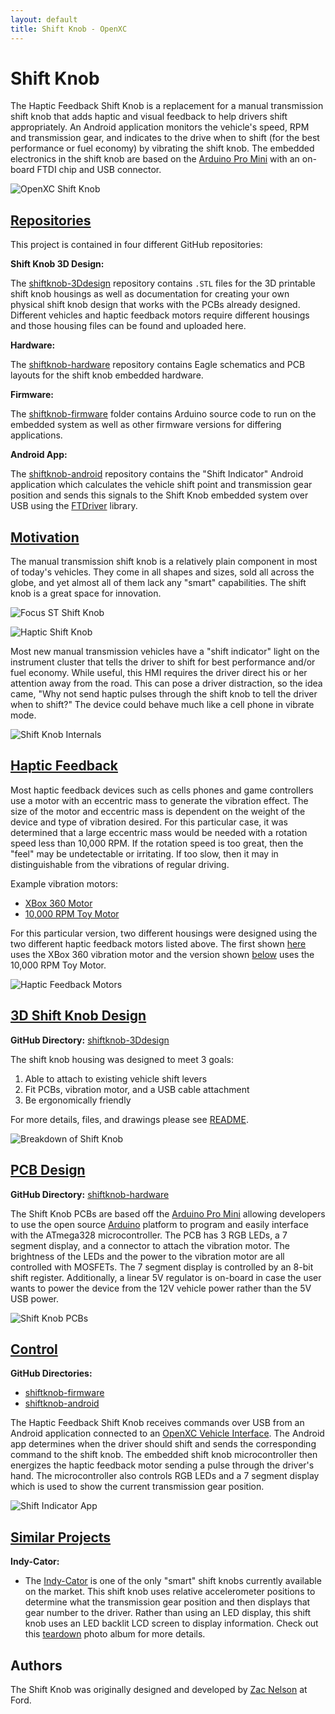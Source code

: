 ```yaml
---
layout: default
title: Shift Knob - OpenXC
---
```


<div class="page-header">
    <h1>Shift Knob</h1>
</div>

The Haptic Feedback Shift Knob is a replacement for a manual transmission shift
knob that adds haptic and visual feedback to help drivers shift appropriately.
An Android application monitors the vehicle's speed, RPM and transmission gear,
and indicates to the drive when to shift (for the best performance or fuel
economy) by vibrating the shift knob. The embedded electronics in the shift knob
are based on the [Arduino Pro Mini][] with an on-board FTDI chip and USB
connector. 

![OpenXC Shift Knob](/projects/images/shift-knob/assembled_shift_knob_1.jpg)

<div class="page-header">
    <h2 id="repositories"><a href="#repositories">Repositories</a></h2>
</div>

This project is contained in four different GitHub repositories:

**Shift Knob 3D Design:**

The [shiftknob-3Ddesign][] repository contains `.STL` files for the 3D printable
shift knob housings as well as documentation for creating your own physical
shift knob design that works with the PCBs already designed. Different vehicles
and haptic feedback motors require different housings and those housing files
can be found and uploaded here.

**Hardware:**

The [shiftknob-hardware][] repository contains Eagle schematics and PCB layouts
for the shift knob embedded hardware.

**Firmware:**

The [shiftknob-firmware][] folder contains Arduino source code to run on the
embedded system as well as other firmware versions for differing applications.

**Android App:**

The [shiftknob-android][] repository contains the "Shift Indicator" Android
application which calculates the vehicle shift point and transmission gear
position and sends this signals to the Shift Knob embedded system over USB using
the [FTDriver][] library.

<div class="page-header">
    <h2 id="motivation"><a href="#motivation">Motivation</a></h2>
</div>

The manual transmission shift knob is a relatively plain component in most of
today's vehicles. They come in all shapes and sizes, sold all across the globe,
and yet almost all of them lack any "smart" capabilities. The shift knob is a
great space for innovation.

![Focus ST Shift Knob](/projects/images/shift-knob/in_vehicle_2_small.jpg)

![Haptic Shift Knob](/projects/images/shift-knob/in_vehicle_1_small.jpg)

Most new manual transmission vehicles have a "shift indicator" light on the
instrument cluster that tells the driver to shift for best performance and/or
fuel economy. While useful, this HMI requires the driver direct his or her
attention away from the road. This can pose a driver distraction, so the idea
came, "Why not send haptic pulses through the shift knob to tell the driver when
to shift?" The device could behave much like a cell phone in vibrate mode.

![Shift Knob Internals](/projects/images/shift-knob/shift_knob_internals.jpg)

<div class="page-header">
    <h2 id="haptic_feedback"><a href="#haptic_feedback">
        Haptic Feedback
    </a></h2>
</div>

Most haptic feedback devices such as cells phones and game controllers use a
motor with an eccentric mass to generate the vibration effect. The size of the
motor and eccentric mass is dependent on the weight of the device and type of
vibration desired. For this particular case, it was determined that a large
eccentric mass would be needed with a rotation speed less than 10,000 RPM. If the
rotation speed is too great, then the "feel" may be undetectable or irritating.
If too slow, then it may in distinguishable from the vibrations of regular
driving.

Example vibration motors:

* [XBox 360 Motor][]
* [10,000 RPM Toy Motor][]

For this particular version, two different housings were designed using the two
different haptic feedback motors listed above. The first shown
[here](#motivation) uses the XBox 360 vibration motor and the version shown
[below](#3Ddesign) uses the 10,000 RPM Toy Motor.

![Haptic Feedback Motors](/projects/images/shift-knob/motors.jpg)

<div class="page-header">
    <h2 id="3Ddesign"><a href="#3Ddesign">3D Shift Knob Design</a></h2>
</div>

**GitHub Directory:** [shiftknob-3Ddesign][]

The shift knob housing was designed to meet 3 goals:

1. Able to attach to existing vehicle shift levers
1. Fit PCBs, vibration motor, and a USB cable attachment
1. Be ergonomically friendly

For more details, files, and drawings please see [README][shiftknob-3Ddesign].

![Breakdown of Shift Knob](/projects/images/shift-knob/breakdown_of_shift_knob.jpg)

<div class="page-header">
    <h2 id="PCB"><a href="#PCB">PCB Design</a></h2>
</div>

**GitHub Directory:** [shiftknob-hardware][]

The Shift Knob PCBs are based off the [Arduino Pro Mini][] allowing developers
to use the open source [Arduino][] platform to program and easily interface with
the ATmega328 microcontroller. The PCB has 3 RGB LEDs, a 7 segment display, and
a connector to attach the vibration motor. The brightness of the LEDs and the
power to the vibration motor are all controlled with MOSFETs. The 7 segment
display is controlled by an 8-bit shift register. Additionally, a linear 5V
regulator is on-board in case the user wants to power the device from the 12V
vehicle power rather than the 5V USB power.

![Shift Knob PCBs](/projects/images/shift-knob/shiftknob_pcbs.jpg)

<div class="page-header">
    <h2 id="control"><a href="#control">Control</a></h2>
</div>

**GitHub Directories:**

* [shiftknob-firmware][]
* [shiftknob-android][]

The Haptic Feedback Shift Knob receives commands over USB from an Android
application connected to an [OpenXC Vehicle
Interface](http://openxcplatform.com/vehicle-interface/index.html). The Android
app determines when the driver should shift and sends the corresponding command
to the shift knob. The embedded shift knob microcontroller then energizes the
haptic feedback motor sending a pulse through the driver's hand. The
microcontroller also controls RGB LEDs and a 7 segment display which is used to
show the current transmission gear position.

![Shift Indicator App](/projects/images/shift-knob/app_screenshot.png)

<div class="page-header">
    <h2 id="similar_projects"><a href="#control">Similar Projects</a></h2>
</div>

**Indy-Cator:**

* The [Indy-Cator](http://www.indy-cator.de/engl/indy-cator-shifter-knob.php) is one of the only "smart"
shift knobs currently available on the market. This shift knob uses relative accelerometer positions to 
determine what the transmission gear position and then displays that gear number to the driver. Rather than
using an LED display, this shift knob uses an LED backlit LCD screen to display information. Check out this
[teardown](https://plus.google.com/photos/116004564465576390065/albums/5844118951223917905?authkey=CIXD1Z_p57utOw)
photo album for more details.

## Authors

The Shift Knob was originally designed and developed by [Zac Nelson](http://github.com/zacnelson) at Ford.

[README]: https://github.com/openxc/shift-knob/blob/master/README.mkd
[Arduino Pro Mini]: http://arduino.cc/en/Main/ArduinoBoardProMini
[shiftknob-3Ddesign]: https://github.com/openxc/shiftknob-3Ddesign
[shiftknob-hardware]: https://github.com/openxc/shiftknob-hardware
[shiftknob-firmware]: https://github.com/openxc/shiftknob-firmware
[shiftknob-android]: https://github.com/openxc/shiftknob-android
[Arduino]: http://www.arduino.cc
[10,000 RPM Toy Motor]: http://www.amazon.com/0-04A-10000RPM-Vibrator-Vibration-Motor/dp/B005G0NQEG/
[XBox 360 Motor]: https://plus.google.com/photos/116004564465576390065/albums/5859724801907560449?authkey=COiqwKvNwer1DQ
[FTDriver]: https://github.com/ksksue/FTDriver
